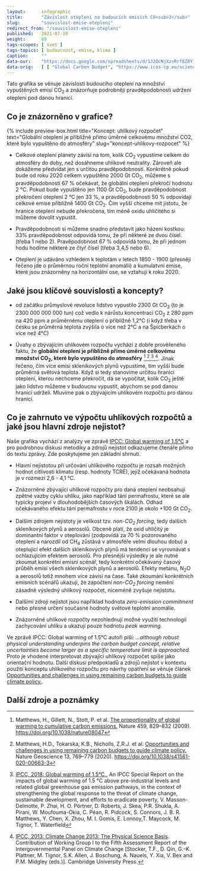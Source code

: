 ```yaml
---
layout:      infographic
title:       "Závislost oteplení na budoucích emisích CO<sub>2</sub>"
slug:        "souvislost-emise-otepleni"
redirect_from: "/souvislost-emise-otepleni"
published:   2021-07-19
weight:      89
tags-scopes: [ svet ]
tags-topics: [ budoucnost, emise, klima ]
caption:     ""
data-our:    "https://docs.google.com/spreadsheets/d/1J2QcNjXzsRrf8Z8Y3Xh41R_EHlqYKt6CAuN1NUPg2K0"
data-orig:   [ [ "Global Carbon Budget", "https://www.icos-cp.eu/science-and-impact/global-carbon-budget/2020" ],["IPCC SR15","https://www.ipcc.ch/site/assets/uploads/sites/2/2019/06/SR15_Full_Report_Low_Res.pdf#page=107"] ]
---
```


Tato grafika se věnuje závislosti budoucího oteplení na množství vypuštěných emisí CO<sub>2</sub> a znázorňuje podrobněji pravděpodobnosti udržení oteplení pod danou hranicí. 

## Co je znázorněno v grafice?

{% include preview-box.html
    title="Koncept: uhlíkový rozpočet"
    text="Globální oteplení je přibližně přímo úměrné celkovému množství CO2, které bylo vypuštěno do atmosféry"
    slug="koncept-uhlikovy-rozpocet"
%}

* Celkové oteplení planety závisí na tom, kolik CO<sub>2</sub> vypustíme celkem do atmosféry do doby, než dosáhneme uhlíkové neutrality. Zároveň ale dokážeme předvídat jen s určitou pravděpodobností. Konkrétně pokud bude od roku 2020 celkem vypuštěno 2000 Gt CO<sub>2</sub>, můžeme s pravděpodobností 67 % očekávat, že globální oteplení překročí hodnotu 2 °C. Pokud bude vypuštěno jen 1100 Gt CO<sub>2</sub>, bude pravděpodobnost překročení oteplení 2 °C jen 33 %, a pravděpodobnosti 50 % odpovídají celkové emise přibližně 1400 Gt CO<sub>2</sub>. Čím vyšší chceme mít jistotu, že hranice oteplení nebude překročena, tím méně oxidu uhličitého si můžeme dovolit vypustit.

* Pravděpodobnosti si můžeme snadno představit jako házení kostkou: 33% pravděpodobnost odpovídá tomu, že při některé ze dvou čísel. (třeba 1 nebo 2). Pravěpodobnost  67 % odpovídá tomu, že  při jednom hodu hodíme některé ze čtyř čísel (třeba 3,4,5 nebo 6). 

* Oteplení je udáváno vzhledem k teplotám v letech 1850 - 1900 (přesněji řečeno jde o průměrnou roční teplotní anomálii) a kumulatvní emise, které jsou znázorněny na horizontální ose, se vztahují k roku 2020.  

## Jaké jsou klíčové souvislosti a koncepty?

* od začátku průmyslové revoluce lidstvo vypustilo 2300 Gt CO<sub>2</sub> (to je 2300 000 000 000 tun) což vedlo k nárůstu koncentrací CO<sub>2</sub> z 280 ppm na 420 ppm a průměrnému oteplení o přibližně 1,2°C (i když třeba v česku se průměrná teplota zvýšila o více než 2°C a na Špicberkách o více než 4°C)

* Úvahy o zbývajícím uhlíkovém rozpočtu vychází z dobře prověřeného faktu, že **globální oteplení je přibližně přímo úměrné celkovému množství CO<sub>2</sub>, které bylo vypuštěno do atmosféry** [^58],[^55],[^56],[^57]. Jinak řečeno, čím více emisí skleníkových plynů vypustíme, tím vyšší bude průměrná světová teplota. Když si tedy stanovíme určitou hranici oteplení, kterou nechceme překročit, dá se vypočítat, kolik CO<sub>2</sub> ještě jako lidstvo můžeme v budoucnu vypustit, abychom se pod danou hranicí udrželi. Mluvíme pak o zbývajícím uhlíkovém rozpočtu pro danou hranici. 

## Co je zahrnuto ve výpočtu uhlíkových rozpočtů a jaké jsou hlavní zdroje nejistot? 

Naše grafika vychází z analýzy ve zprávě [IPCC: Global warming of 1.5°C](https://www.ipcc.ch/site/assets/uploads/sites/2/2019/06/SR15_Full_Report_Low_Res.pdf#page=121) a pro podrobnou diskusi metodiky a zdrojů nejistot odkazujeme čtenáře přímo do textu zprávy. Zde poskytujeme jen základní shrnutí. 

* Hlavní nejistotou při určování uhlíkového rozpočtu je rozsah možných hodnot citlivosti klimatu (resp. hodnoty TCRE), jejíž očekávaná hodnota je v rozmezí 2,6 - 4,1 °C. 

* Znázorněné zbývající uhlíkové rozpočty pro daná oteplení neobsahují zpětné vazby cyklu uhlíku, jako například tání permafrostu, které se ale typicky projeví v dlouhodobějších časových škálách. Odhad očekávaného efektu tání permafrostu v roce 2100 je okolo +100 Gt CO<sub>2</sub>.

* Dalším zdrojem nejistoty je velikost tzv. *non-CO<sub>2</sub> forcing*, tedy dalších skleníkových plynů a aerosolů. Obceně platí, že oxid uhličitý je dominantní faktor v oteplování (zodpovídá za 70 % pozorovaného oteplení a narozdíl od CH<sub>4</sub> zůstává v atmosféře velmi dlouhou dobu) a oteplující efekt dalších skleníkových plynů má tendenci se vyrovnávat s ochlazujícím efektem aerosolů. Pro přesnější výsledky je ale nutné zkoumat konkrétní emisní scénář, tedy konkrétní očekávaný časový průběh emisí všech skleníkových plynů a aerosolů. Efekty metanu, N<sub>2</sub>O a aerosolů totiž mnohem více závisí na čase. Také zkoumání konkrétních emisních scénářů ukazují, že započtení *non-CO<sub>2</sub> forcing* nemění zásadně výsledný uhlíkový rozpočet, niceméně zvyšuje nejistotu. 

* Dalšími zdroji nejistot jsou například hodnota *zero-emission commitment* nebo přesné určení současné hodnoty světové teplotní anomálie. 

* Znázorněné uhlíkové rozpočty nezohlednují možné využití technologií zachycování uhlíku a ukazují pouze hodnotu *peak warming*.

Ve zprávě IPCC: Global warming of 1.5°C autoři píší: *...although robust physical understanding underpins the carbon budget concept, relative uncertainties become larger as a specific temperature limit is approached.* Proto je vhodené interpretovat zbývající uhlíkový rozpočet spíše jako orientační hodnotu. Další diskusi předpokladů a zdrojů nejistot v kontextu použití konceptu uhlíkového rozpočtu pro návrhy opatření se věnuje článek  [Opportunities and challenges in using remaining carbon budgets to guide climate policy.](https://www.nature.com/articles/s41561-020-00663-3).

## Další zdroje a poznámky

[^11]: více o závazcích států a firem píšeme v explaineru [Co přesně znamená uhlíková neutralita](/explainery/uhlikova-neutralita) a rešerši [Emisní závazky států](/studie/2021-reserse-zavazky-statu). 

[^55]: Matthews, H.D., Tokarska, K.B., Nicholls, Z.R.J. et al. [Opportunities and challenges in using remaining carbon budgets to guide climate policy.](https://www.nature.com/articles/s41561-020-00663-3) Nature Geoscience 13, 769–779 (2020). https://doi.org/10.1038/s41561-020-00663-3

[^56]: [IPCC, 2018: Global warming of 1.5°C.](https://www.ipcc.ch/site/assets/uploads/sites/2/2019/06/SR15_Full_Report_Low_Res.pdf), An IPCC Special Report on the impacts of global warming of 1.5 °C above pre-industrial levels and related global greenhouse gas emission pathways, in the context of strengthening the global response to the threat of climate change, sustainable development, and efforts to eradicate poverty, V. Masson-Delmotte, P. Zhai, H. O. Pörtner, D. Roberts, J. Skea, P.R. Shukla, A. Pirani, W. Moufouma-Okia, C. Péan, R. Pidcock, S. Connors, J. B. R. Matthews, Y. Chen, X. Zhou, M. I. Gomis, E. Lonnoy,T. Maycock, M. Tignor, T. Waterfield

[^57]:  [IPCC, 2013: Climate Change 2013: The Physical Science Basis](https://www.ipcc.ch/report/ar5/wg1/). Contribution of Working Group I to the Fifth Assessment Report of the Intergovernmental Panel on Climate Change [Stocker, T.F., D. Qin, G.-K. Plattner, M. Tignor, S.K. Allen, J. Boschung, A. Nauels, Y. Xia, V. Bex and P.M. Midgley (eds.)]. Cambridge University Press.

[^58]: Matthews, H., Gillett, N., Stott, P. et al. [The proportionality of global warming to cumulative carbon emissions.](https://www.researchgate.net/publication/26282499_The_proportionality_of_global_warming_to_cumulative_carbon_emissions) Nature 459, 829–832 (2009). https://doi.org/10.1038/nature08047

[^59]: R. Millar, M. Allen, J. Rogelj, P. Friedlingstein,  [The cumulative carbon budget and its implications](https://doi.org/10.1093/oxrep/grw009), Oxford Review of Economic Policy, Volume 32, Issue 2, SUMMER 2016, Pages 323–342, https://doi.org/10.1093/oxrep/grw009

[^88]: [The Sixth Carbon Budget](https://www.theccc.org.uk/publication/sixth-carbon-budget/), required under the Climate Change Act, provides ministers with advice on the volume of greenhouse gasses the UK can emit during the period 2033-2037.  

[^89]: [Klimatický plán Hlavního města Prahy do roku 2030](https://www.praha.eu/jnp/cz/o_meste/magistrat/tiskovy_servis/tiskove_zpravy/praha_nasla_cestu_k_uhlikove_neutralite.html)

[^99]: [Český překlad Pařížské dohody](https://www.mzp.cz/C1257458002F0DC7/cz/parizska_dohoda/$FILE/OEOK-Cesky_preklad_dohody-20160419.pdf))